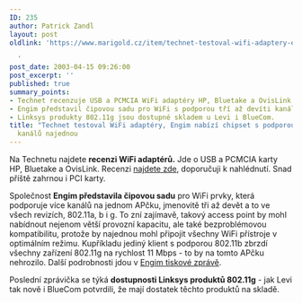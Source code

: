 ```yaml
---
ID: 235
author: Patrick Zandl
layout: post
oldlink: 'https://www.marigold.cz/item/technet-testoval-wifi-adaptery-engim-nabizi-chipset-s-podporou-vice-wifi-kanalu-najednou

  '
post_date: 2003-04-15 09:26:00
post_excerpt: ''
published: true
summary_points:
- Technet recenzuje USB a PCMCIA WiFi adaptéry HP, Bluetake a OvisLink.
- Engim představil čipovou sadu pro WiFi s podporou tří až devíti kanálů.
- Linksys produkty 802.11g jsou dostupné skladem u Levi i BlueCom.
title: "Technet testoval WiFi adaptéry, Engim nabízí chipset s podporou více WiFi"
  kanálů najednou
---
```


<p>
Na Technetu najdete <STRONG>recenzi WiFi adaptérů.</STRONG> Jde o USB a PCMCIA karty HP, Bluetake a OvisLink. Recenzi <A href="http://www.technet.cz/hw/hw_sit/wifihpAirliveBlutake030415.html" target=_blank>najdete zde</A>, doporučuji k nahlédnutí. Snad příště zahrnou i PCI karty.</p>

<p>
Společnost <STRONG>Engim představila čipovou sadu</STRONG> pro WiFi prvky, která podporuje více kanálů na jednom APčku, jmenovitě tři až devět a to ve všech revizích, 802.11a, b i g. To zní zajímavě, takový access point by mohl nabídnout nejenom větší provozní kapacitu, ale také bezproblémovou kompatibilitu, protože by najednou mohl připojit všechny WiFi přístroje v optimálním režimu. Kupříkladu jediný klient s podporou 802.11b zbrzdí všechny zařízení 802.11g na rychlost 11 Mbps - to by na tomto APčku nehrozilo. Další podrobnosti jdou v <A href="http://www.engim.com/news/pritem1.html" target=_blank>Engim tiskové zprávě</A>.</p>

<p>
Poslední zprávička se týká <STRONG>dostupnosti Linksys produktů 802.11g</STRONG> - jak Levi tak nově i BlueCom potvrdili, že mají dostatek těchto produktů na skladě. </p>